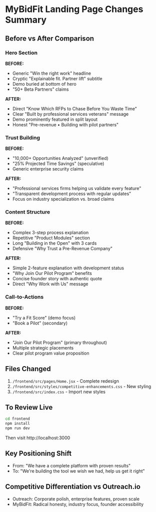 # MyBidFit Landing Page Changes Summary

## Before vs After Comparison

### Hero Section
**BEFORE:**
- Generic "Win the right work" headline
- Cryptic "Explainable fit. Partner lift" subtitle  
- Demo buried at bottom of hero
- "50+ Beta Partners" claims

**AFTER:**
- Direct "Know Which RFPs to Chase Before You Waste Time"
- Clear "Built by professional services veterans" message
- Demo prominently featured in split layout
- Honest "Pre-revenue • Building with pilot partners"

### Trust Building
**BEFORE:**
- "10,000+ Opportunities Analyzed" (unverified)
- "25% Projected Time Savings" (speculative) 
- Generic enterprise security claims

**AFTER:**
- "Professional services firms helping us validate every feature"
- "Transparent development process with regular updates"
- Focus on industry specialization vs. broad claims

### Content Structure
**BEFORE:**
- Complex 3-step process explanation
- Repetitive "Product Modules" section
- Long "Building in the Open" with 3 cards
- Defensive "Why Trust a Pre-Revenue Company"

**AFTER:**
- Simple 2-feature explanation with development status
- "Why Join Our Pilot Program" benefits
- Concise founder story with authentic quote
- Direct "Why Work with Us" message

### Call-to-Actions
**BEFORE:**
- "Try a Fit Score" (demo focus)
- "Book a Pilot" (secondary)

**AFTER:**
- "Join Our Pilot Program" (primary throughout)
- Multiple strategic placements
- Clear pilot program value proposition

## Files Changed
1. `/frontend/src/pages/Home.jsx` - Complete redesign
2. `/frontend/src/styles/competitive-enhancements.css` - New styling
3. `/frontend/src/index.css` - Import new styles

## To Review Live
```bash
cd frontend
npm install
npm run dev
```
Then visit http://localhost:3000

## Key Positioning Shift
- From: "We have a complete platform with proven results"
- To: "We're building the tool we wish we had, help us get it right"

## Competitive Differentiation vs Outreach.io
- Outreach: Corporate polish, enterprise features, proven scale
- MyBidFit: Radical honesty, industry focus, founder accessibility